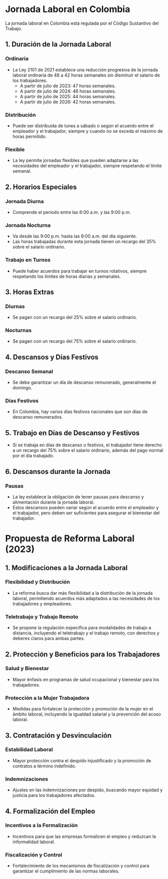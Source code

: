 # Jornada Laboral en Colombia

La jornada laboral en Colombia está regulada por el Código Sustantivo del Trabajo.

## 1. Duración de la Jornada Laboral

### Ordinaria
- La Ley 2101 de 2021 establece una reducción progresiva de la jornada laboral ordinaria de 48 a 42 horas semanales sin disminuir el salario de los trabajadores.
  - A partir de julio de 2023: 47 horas semanales.
  - A partir de julio de 2024: 46 horas semanales.
  - A partir de julio de 2025: 44 horas semanales.
  - A partir de julio de 2026: 42 horas semanales.

### Distribución
- Puede ser distribuida de lunes a sábado o según el acuerdo entre el empleador y el trabajador, siempre y cuando no se exceda el máximo de horas permitido.

### Flexible
- La ley permite jornadas flexibles que pueden adaptarse a las necesidades del empleador y el trabajador, siempre respetando el límite semanal.

## 2. Horarios Especiales

### Jornada Diurna
- Comprende el periodo entre las 6:00 a.m. y las 9:00 p.m.

### Jornada Nocturna
- Va desde las 9:00 p.m. hasta las 6:00 a.m. del día siguiente.
- Las horas trabajadas durante esta jornada tienen un recargo del 35% sobre el salario ordinario.

### Trabajo en Turnos
- Puede haber acuerdos para trabajar en turnos rotativos, siempre respetando los límites de horas diarias y semanales.

## 3. Horas Extras

### Diurnas
- Se pagan con un recargo del 25% sobre el salario ordinario.

### Nocturnas
- Se pagan con un recargo del 75% sobre el salario ordinario.

## 4. Descansos y Días Festivos

### Descanso Semanal
- Se debe garantizar un día de descanso remunerado, generalmente el domingo.

### Días Festivos
- En Colombia, hay varios días festivos nacionales que son días de descanso remunerados.

## 5. Trabajo en Días de Descanso y Festivos
- Si se trabaja en días de descanso o festivos, el trabajador tiene derecho a un recargo del 75% sobre el salario ordinario, además del pago normal por el día trabajado.

## 6. Descansos durante la Jornada

### Pausas
- La ley establece la obligación de tener pausas para descanso y alimentación durante la jornada laboral.
- Estos descansos pueden variar según el acuerdo entre el empleador y el trabajador, pero deben ser suficientes para asegurar el bienestar del trabajador.

# Propuesta de Reforma Laboral (2023)

## 1. Modificaciones a la Jornada Laboral

### Flexibilidad y Distribución
- La reforma busca dar más flexibilidad a la distribución de la jornada laboral, permitiendo acuerdos más adaptados a las necesidades de los trabajadores y empleadores.

### Teletrabajo y Trabajo Remoto
- Se propone la regulación específica para modalidades de trabajo a distancia, incluyendo el teletrabajo y el trabajo remoto, con derechos y deberes claros para ambas partes.

## 2. Protección y Beneficios para los Trabajadores

### Salud y Bienestar
- Mayor énfasis en programas de salud ocupacional y bienestar para los trabajadores.

### Protección a la Mujer Trabajadora
- Medidas para fortalecer la protección y promoción de la mujer en el ámbito laboral, incluyendo la igualdad salarial y la prevención del acoso laboral.

## 3. Contratación y Desvinculación

### Estabilidad Laboral
- Mayor protección contra el despido injustificado y la promoción de contratos a término indefinido.

### Indemnizaciones
- Ajustes en las indemnizaciones por despido, buscando mayor equidad y justicia para los trabajadores afectados.

## 4. Formalización del Empleo

### Incentivos a la Formalización
- Incentivos para que las empresas formalicen el empleo y reduzcan la informalidad laboral.

### Fiscalización y Control
- Fortalecimiento de los mecanismos de fiscalización y control para garantizar el cumplimiento de las normas laborales.
